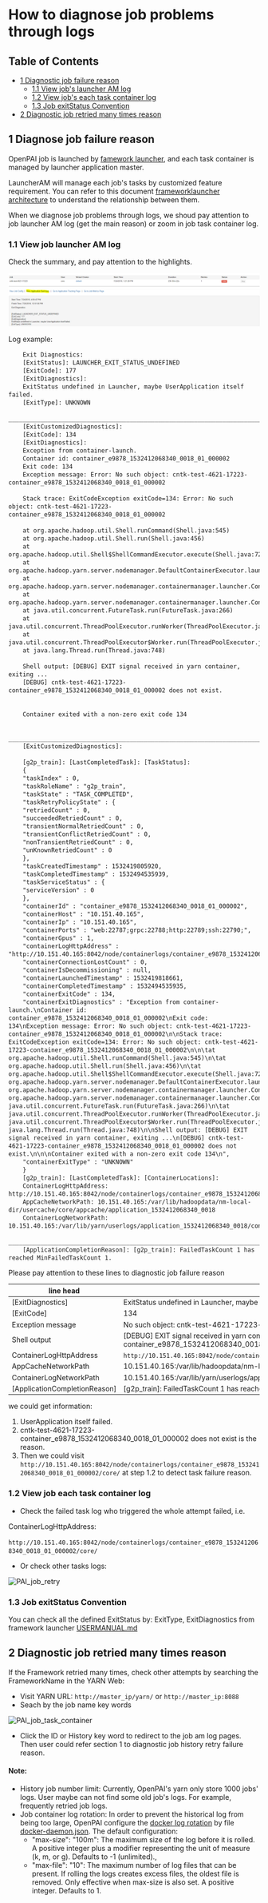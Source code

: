 
# How to diagnose job problems through logs  <a name="cluster_configuration"></a>

## Table of Contents
- [1 Diagnostic job failure reason](#job)
    - [1.1 View job's launcher AM log](#amlog)
    - [1.2 View job's each task container log](#tasklog)
    - [1.3 Job exitStatus Convention](#exit)
- [2 Diagnostic job retried many times reason](#retry)

## 1 Diagnose job failure reason  <a name="job"></a>

OpenPAI job is launched by [famework launcher](../subprojects/frameworklauncher/yarn/README.md), and each task container is managed by launcher application master.

LauncherAM will manage each job's tasks by customized feature requirement. You can refer to this document  [frameworklauncher architecture](../subprojects/frameworklauncher/yarn/doc/USERMANUAL.md#Architecture) to understand the relationship between them.

 When we diagnose job problems through logs, we shoud pay attention to job launcher AM log (get the main reason) or zoom in job task container log.

### 1.1 View job launcher AM log  <a name="amlog"></a>

Check the summary, and pay attention to the highlights.

![PAI_job_am](./images/PAI_job_am.png)

Log example:

```
	Exit Diagnostics:
	[ExitStatus]: LAUNCHER_EXIT_STATUS_UNDEFINED
	[ExitCode]: 177
	[ExitDiagnostics]:
	ExitStatus undefined in Launcher, maybe UserApplication itself failed.
	[ExitType]: UNKNOWN
	________________________________________________________________________________________________________________________________________________________________________________________________________
	[ExitCustomizedDiagnostics]:
	[ExitCode]: 134
	[ExitDiagnostics]:
	Exception from container-launch.
	Container id: container_e9878_1532412068340_0018_01_000002
	Exit code: 134
	Exception message: Error: No such object: cntk-test-4621-17223-container_e9878_1532412068340_0018_01_000002
	
	Stack trace: ExitCodeException exitCode=134: Error: No such object: cntk-test-4621-17223-container_e9878_1532412068340_0018_01_000002
	
	at org.apache.hadoop.util.Shell.runCommand(Shell.java:545)
	at org.apache.hadoop.util.Shell.run(Shell.java:456)
	at org.apache.hadoop.util.Shell$ShellCommandExecutor.execute(Shell.java:722)
	at org.apache.hadoop.yarn.server.nodemanager.DefaultContainerExecutor.launchContainer(DefaultContainerExecutor.java:212)
	at org.apache.hadoop.yarn.server.nodemanager.containermanager.launcher.ContainerLaunch.call(ContainerLaunch.java:302)
	at org.apache.hadoop.yarn.server.nodemanager.containermanager.launcher.ContainerLaunch.call(ContainerLaunch.java:82)
	at java.util.concurrent.FutureTask.run(FutureTask.java:266)
	at java.util.concurrent.ThreadPoolExecutor.runWorker(ThreadPoolExecutor.java:1149)
	at java.util.concurrent.ThreadPoolExecutor$Worker.run(ThreadPoolExecutor.java:624)
	at java.lang.Thread.run(Thread.java:748)
	
	Shell output: [DEBUG] EXIT signal received in yarn container, exiting ...
	[DEBUG] cntk-test-4621-17223-container_e9878_1532412068340_0018_01_000002 does not exist.
	
	
	Container exited with a non-zero exit code 134
	
	________________________________________________________________________________________________________________________________________________________________________________________________________
	[ExitCustomizedDiagnostics]:
	
	[g2p_train]: [LastCompletedTask]: [TaskStatus]:
	{
	"taskIndex" : 0,
	"taskRoleName" : "g2p_train",
	"taskState" : "TASK_COMPLETED",
	"taskRetryPolicyState" : {
	"retriedCount" : 0,
	"succeededRetriedCount" : 0,
	"transientNormalRetriedCount" : 0,
	"transientConflictRetriedCount" : 0,
	"nonTransientRetriedCount" : 0,
	"unKnownRetriedCount" : 0
	},
	"taskCreatedTimestamp" : 1532419805920,
	"taskCompletedTimestamp" : 1532494535939,
	"taskServiceStatus" : {
	"serviceVersion" : 0
	},
	"containerId" : "container_e9878_1532412068340_0018_01_000002",
	"containerHost" : "10.151.40.165",
	"containerIp" : "10.151.40.165",
	"containerPorts" : "web:22787;grpc:22788;http:22789;ssh:22790;",
	"containerGpus" : 1,
	"containerLogHttpAddress" : "http://10.151.40.165:8042/node/containerlogs/container_e9878_1532412068340_0018_01_000002/core/",
	"containerConnectionLostCount" : 0,
	"containerIsDecommissioning" : null,
	"containerLaunchedTimestamp" : 1532419818661,
	"containerCompletedTimestamp" : 1532494535935,
	"containerExitCode" : 134,
	"containerExitDiagnostics" : "Exception from container-launch.\nContainer id: container_e9878_1532412068340_0018_01_000002\nExit code: 134\nException message: Error: No such object: cntk-test-4621-17223-container_e9878_1532412068340_0018_01_000002\n\nStack trace: ExitCodeException exitCode=134: Error: No such object: cntk-test-4621-17223-container_e9878_1532412068340_0018_01_000002\n\n\tat org.apache.hadoop.util.Shell.runCommand(Shell.java:545)\n\tat org.apache.hadoop.util.Shell.run(Shell.java:456)\n\tat org.apache.hadoop.util.Shell$ShellCommandExecutor.execute(Shell.java:722)\n\tat org.apache.hadoop.yarn.server.nodemanager.DefaultContainerExecutor.launchContainer(DefaultContainerExecutor.java:212)\n\tat org.apache.hadoop.yarn.server.nodemanager.containermanager.launcher.ContainerLaunch.call(ContainerLaunch.java:302)\n\tat org.apache.hadoop.yarn.server.nodemanager.containermanager.launcher.ContainerLaunch.call(ContainerLaunch.java:82)\n\tat java.util.concurrent.FutureTask.run(FutureTask.java:266)\n\tat java.util.concurrent.ThreadPoolExecutor.runWorker(ThreadPoolExecutor.java:1149)\n\tat java.util.concurrent.ThreadPoolExecutor$Worker.run(ThreadPoolExecutor.java:624)\n\tat java.lang.Thread.run(Thread.java:748)\n\nShell output: [DEBUG] EXIT signal received in yarn container, exiting ...\n[DEBUG] cntk-test-4621-17223-container_e9878_1532412068340_0018_01_000002 does not exist.\n\n\nContainer exited with a non-zero exit code 134\n",
	"containerExitType" : "UNKNOWN"
	}
	[g2p_train]: [LastCompletedTask]: [ContainerLocations]:
	ContainerLogHttpAddress: http://10.151.40.165:8042/node/containerlogs/container_e9878_1532412068340_0018_01_000002/core/
	AppCacheNetworkPath: 10.151.40.165:/var/lib/hadoopdata/nm-local-dir/usercache/core/appcache/application_1532412068340_0018
	ContainerLogNetworkPath: 10.151.40.165:/var/lib/yarn/userlogs/application_1532412068340_0018/container_e9878_1532412068340_0018_01_000002
	________________________________________________________________________________________________________________________________________________________________________________________________________
	[ApplicationCompletionReason]: [g2p_train]: FailedTaskCount 1 has reached MinFailedTaskCount 1.

```

Please pay attention to these lines to diagnostic job failure reason

| line head | above example log info | 
| --- | --- | 
| [ExitDiagnostics] | ExitStatus undefined in Launcher, maybe UserApplication itself failed.| 
| [ExitCode] | 134| 
| Exception message | No such object: cntk-test-4621-17223-container_e9878_1532412068340_0018_01_000002. | 
| Shell output | [DEBUG] EXIT signal received in yarn container, exiting ...[DEBUG] cntk-test-4621-17223-container_e9878_1532412068340_0018_01_000002 does not exist.| 
|ContainerLogHttpAddress| ```http://10.151.40.165:8042/node/containerlogs/container_e9878_1532412068340_0018_01_000002/core/ ```|
|AppCacheNetworkPath|10.151.40.165:/var/lib/hadoopdata/nm-local-dir/usercache/core/appcache/application_1532412068340_0018|
|ContainerLogNetworkPath|10.151.40.165:/var/lib/yarn/userlogs/application_1532412068340_0018/container_e9878_1532412068340_0018_01_000002|
|[ApplicationCompletionReason]| [g2p_train]: FailedTaskCount 1 has reached MinFailedTaskCount 1.|

we could get information:
1.  UserApplication itself failed.
2.  cntk-test-4621-17223-container_e9878_1532412068340_0018_01_000002 does not exist is the reason.
3.  Then we could visit ```http://10.151.40.165:8042/node/containerlogs/container_e9878_1532412068340_0018_01_000002/core/``` at step 1.2 to detect task failure reason.


### 1.2 View job each task container log  <a name="tasklog"></a>

- Check the failed task log who triggered the whole attempt failed, i.e. 

ContainerLogHttpAddress: 

```http://10.151.40.165:8042/node/containerlogs/container_e9878_1532412068340_0018_01_000002/core/```

- Or check other tasks logs:
 
![PAI_job_retry](./images/PAI_job_retry.png)

### 1.3 Job exitStatus Convention <a name="exit"></a>

You can check all the defined ExitStatus by: ExitType, ExitDiagnostics from framework launcher [USERMANUAL.md](../subprojects/frameworklauncher/yarn/doc/USERMANUAL.md#ExitStatus_Convention)

## 2 Diagnostic job retried many times reason  <a name="retry"></a>

If the Framework retried many times, check other attempts by searching the FrameworkName in the YARN Web:

- Visit YARN URL: ```http://master_ip/yarn/``` or ```http://master_ip:8088```
- Seach by the job name key words

![PAI_job_task_container](./images/PAI_job_task_container.png)

- Click the ID or History key word to redirect to the job am log pages. Then user could refer section 1 to diagnostic job history retry failure reason.

#### Note:
- History job number limit: Currently, OpenPAI's yarn only store 1000 jobs' logs. User maybe can not find some old job's logs. For example, frequently retried job logs.
- Job container log rotation: In order to prevent the historical log from being too large, OpenPAI configure the [docker log rotation](https://docs.docker.com/config/containers/logging/json-file/) by file [docker-daemon.json](../deployment/k8sPaiLibrary/maintaintool/docker-daemon.json). 
	The default configuration:
	- "max-size": "100m": The maximum size of the log before it is rolled. A positive integer plus a modifier representing the unit of measure (k, m, or g). Defaults to -1 (unlimited)., 
	- "max-file": "10": The maximum number of log files that can be present. If rolling the logs creates excess files, the oldest file is removed. Only effective when max-size is also set. A positive integer. Defaults to 1.
